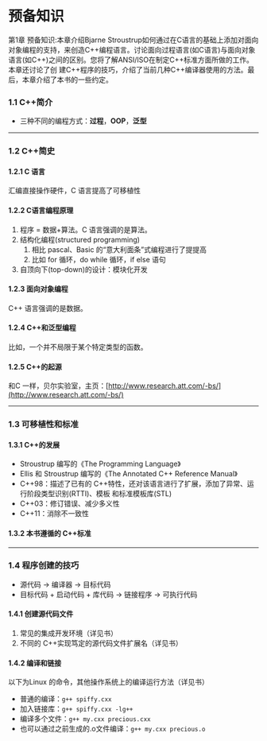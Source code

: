 # 预备知识

第1章 预备知识:本章介绍Bjarne Stroustrup如何通过在C语言的基础上添加对面向对象编程的支持，来创造C++编程语言。讨论面向过程语言(如C语言)与面向对象语言(如C++)之间的区别。您将了解ANSI/ISO在制定C++标准方面所做的工作。本章还讨论了创 建C++程序的技巧，介绍了当前几种C++编译器使用的方法。最后，本章介绍了本书的一些约定。

### 1.1 C++简介

* 三种不同的编程方式：**过程**，**OOP**，**泛型**

***

### 1.2 C++简史

#### 1.2.1 C 语言

汇编直接操作硬件，C 语言提高了可移植性

#### 1.2.2 C语言编程原理

1. 程序 = 数据+算法。C 语言强调的是算法。
2. 结构化编程(structured programming)
   1. 相比 pascal、Basic 的“意大利面条”式编程进行了提提高
   2. 比如 for 循环，do while 循环，if else 语句
3. 自顶向下(top-down)的设计：模块化开发

#### 1.2.3 面向对象编程

C++ 语言强调的是数据。

#### 1.2.4 C++和泛型编程

比如，一个并不局限于某个特定类型的函数。

#### 1.2.5 C++的起源

和C 一样，贝尔实验室，主页：[http://www.research.att.com/-bs/](http://www.research.att.com/-bs/)

***

### 1.3 可移植性和标准

#### 1.3.1 C++的发展

* Stroustrup 编写的《The Programming Language》
* Ellis 和 Stroustrup 编写的《The Annotated C++ Reference Manual》
* C++98：描述了已有的 C++特性，还对该语言进行了扩展，添加了异常、运行阶段类型识别(RTTI)、模板 和标准模板库(STL)
* C++03：修订错误、减少多义性
* C++11：消除不一致性

#### 1.3.2 本书遵循的 C++标准

***

### 1.4 程序创建的技巧

* 源代码 -> 编译器 -> 目标代码
* 目标代码 + 启动代码 + 库代码 -> 链接程序 -> 可执行代码

#### 1.4.1 创建源代码文件

1. 常见的集成开发环境（详见书）
2. 不同的 C++实现笃定的源代码文件扩展名（详见书）

#### 1.4.2 编译和链接

以下为Linux 的命令，其他操作系统上的编译运行方法（详见书）

* 普通的编译：`g++ spiffy.cxx`
* 加入链接库：`g++ spiffy.cxx -lg++`
* 编译多个文件：`g++ my.cxx precious.cxx`
* 也可以通过之前生成的.o文件编译：`g++ my.cxx precious.o`
